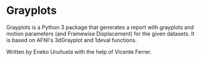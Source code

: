 # Grayplots

Grayplots is a Python 3 package that generates a report with grayplots and motion parameters (and Framewise Displacement) for the given datasets. It is based on AFNI's 3dGrayplot and 1deval functions.

Written by Eneko Uruñuela with the help of Vicente Ferrer.
